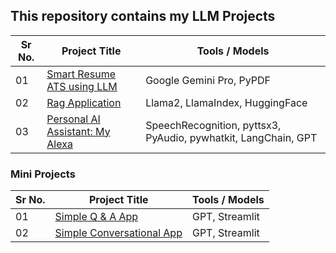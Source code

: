 ## This repository contains my LLM Projects

|Sr No.| Project Title | Tools / Models |
|------|---------------|------------|
|01|[Smart Resume ATS using LLM](https://github.com/abhijeetk597/smart-resume-tracking-using-google-gemini-pro)|Google Gemini Pro, PyPDF|
|02|[Rag Application](https://github.com/abhijeetk597/rag-application-llama2-llamaindex-huggingface)|Llama2, LlamaIndex, HuggingFace|
|03|[Personal AI Assistant: My Alexa](https://github.com/abhijeetk597/LLM-Projects/tree/master/myAlexa)|SpeechRecognition, pyttsx3, PyAudio, pywhatkit, LangChain, GPT|

### Mini Projects

|Sr No.| Project Title | Tools / Models |
|------|---------------|------------|
|01|[Simple Q & A App](https://github.com/abhijeetk597/LLM-Projects/tree/master/01%20LLMs/a-simple-q-%26-a-app)|GPT, Streamlit|
|02|[Simple Conversational App](https://github.com/abhijeetk597/LLM-Projects/tree/master/02_Chat_Models)|GPT, Streamlit|